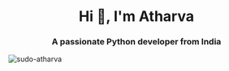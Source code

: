 <h1 align="center">Hi 👋, I'm Atharva</h1>
<h3 align="center">A passionate Python developer from India</h3>
<image src="https://wakatime.com/share/@db7ff86a-0180-4776-8fef-c36d6c03cac5/518585e6-213e-4f51-930a-43d0fc46bb26.svg' height=400px>
<p><img align="center" src="https://github-readme-streak-stats.herokuapp.com/?user=sudo-atharva&" alt="sudo-atharva" /></p>
